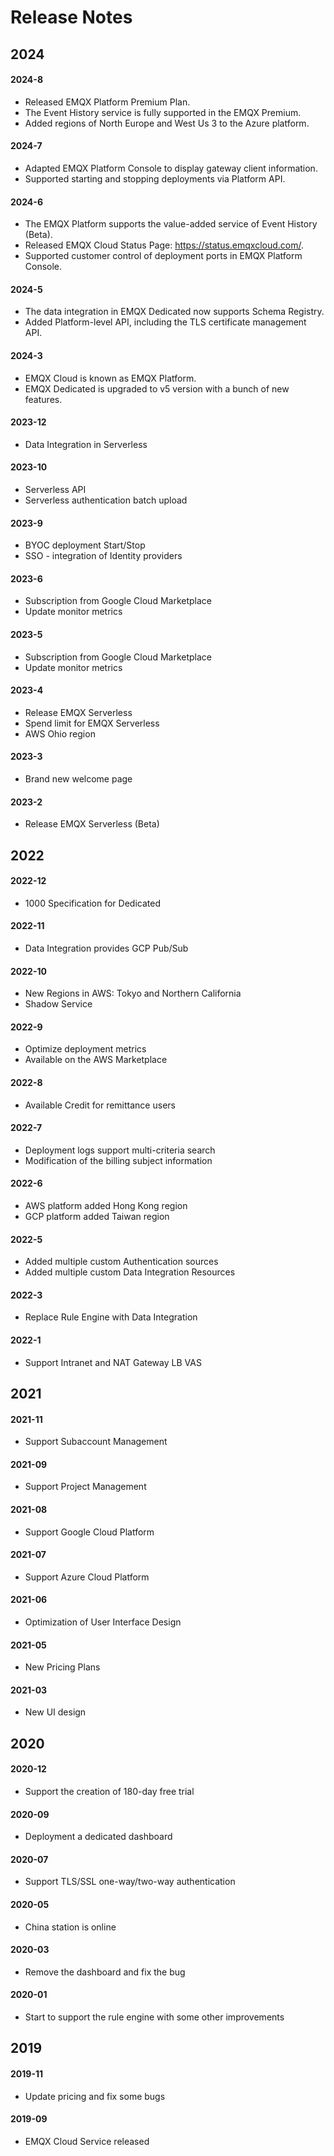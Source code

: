 <!-- markdownlint-disable MD001 --> 

# Release Notes

## 2024

#### 2024-8

- Released EMQX Platform Premium Plan.
- The Event History service is fully supported in the EMQX Premium.
- Added regions of North Europe and West Us 3 to the Azure platform.

#### 2024-7

- Adapted EMQX Platform Console to display gateway client information.
- Supported starting and stopping deployments via Platform API.

#### 2024-6

- The EMQX Platform supports the value-added service of Event History (Beta).
- Released EMQX Cloud Status Page: https://status.emqxcloud.com/.
- Supported customer control of deployment ports in EMQX Platform Console.

#### 2024-5

* The data integration in EMQX Dedicated now supports Schema Registry.
* Added Platform-level API, including the TLS certificate management API.

#### 2024-3

* EMQX Cloud is known as EMQX Platform.
* EMQX Dedicated is upgraded to v5 version with a bunch of new features.

#### 2023-12
* Data Integration in Serverless 

#### 2023-10
* Serverless API
* Serverless authentication batch upload

#### 2023-9
* BYOC deployment Start/Stop 
* SSO - integration of Identity providers

#### 2023-6
* Subscription from Google Cloud Marketplace
* Update monitor metrics

#### 2023-5
* Subscription from Google Cloud Marketplace
* Update monitor metrics

#### 2023-4
* Release EMQX Serverless
* Spend limit for EMQX Serverless
* AWS Ohio region

#### 2023-3

* Brand new welcome page

#### 2023-2

* Release EMQX Serverless (Beta)

## 2022

#### 2022-12

* 1000 Specification for Dedicated 

#### 2022-11

* Data Integration provides GCP Pub/Sub

#### 2022-10

* New Regions in AWS: Tokyo and Northern California
* Shadow Service

#### 2022-9

* Optimize deployment metrics
* Available on the AWS Marketplace

#### 2022-8

* Available Credit for remittance users

#### 2022-7

* Deployment logs support multi-criteria search
* Modification of the billing subject information

#### 2022-6

* AWS platform added Hong Kong region
* GCP platform added Taiwan region

#### 2022-5

* Added multiple custom Authentication sources
* Added multiple custom Data Integration Resources

#### 2022-3

* Replace Rule Engine with Data Integration

#### 2022-1

* Support Intranet and NAT Gateway LB VAS

## 2021

#### 2021-11

* Support Subaccount Management

#### 2021-09

* Support Project Management

#### 2021-08

* Support Google Cloud Platform

#### 2021-07

* Support Azure Cloud Platform

#### 2021-06

* Optimization of User Interface Design

#### 2021-05

* New Pricing Plans

#### 2021-03

* New UI design

## 2020

#### 2020-12

* Support the creation of 180-day free trial

#### 2020-09

* Deployment a dedicated dashboard

#### 2020-07

* Support TLS/SSL one-way/two-way authentication

#### 2020-05

* China station is online

#### 2020-03

* Remove the dashboard and fix the bug

#### 2020-01

* Start to support the rule engine with some other improvements

## 2019

#### 2019-11

* Update pricing and fix some bugs

#### 2019-09

* EMQX Cloud Service released
